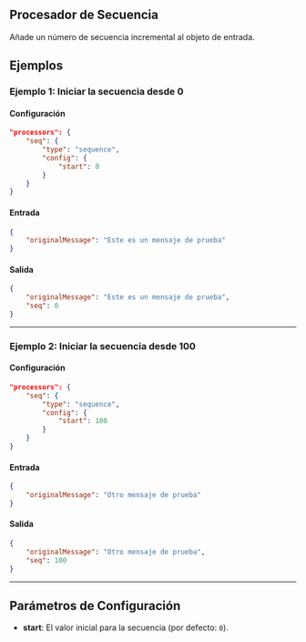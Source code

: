 ## Procesador de Secuencia

Añade un número de secuencia incremental al objeto de entrada.

## Ejemplos

### Ejemplo 1: Iniciar la secuencia desde 0
#### Configuración
```json
"processors": {
	"seq": {
		"type": "sequence",
		"config": {
			"start": 0
		}
	}
}
```

#### Entrada
```json
{
	"originalMessage": "Este es un mensaje de prueba"
}
```

#### Salida
```json
{
	"originalMessage": "Este es un mensaje de prueba",
	"seq": 0
}
```

---

### Ejemplo 2: Iniciar la secuencia desde 100
#### Configuración
```json
"processors": {
	"seq": {
		"type": "sequence",
		"config": {
			"start": 100
		}
	}
}
```

#### Entrada
```json
{
	"originalMessage": "Otro mensaje de prueba"
}
```

#### Salida
```json
{
	"originalMessage": "Otro mensaje de prueba",
	"seq": 100
}
```

---

## Parámetros de Configuración
* **start**: El valor inicial para la secuencia (por defecto: `0`).
